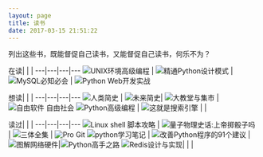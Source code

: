 ```yaml
---
layout: page
title: 读书 
date: 2017-03-15 21:51:22
---
```

<style>
table td {
    width: 25%;
    padding: 5px;
}
tbody img {
    height: 200px;
}
td span {
    display: inline-block;
    width: 100%;
    text-align: center;
    font-size: small;
}
</style>




列出这些书，既能督促自己读书，又能督促自己读书，何乐不为？

在读|  |  |
---|---|---|---
![UNIX环境高级编程][unix_programing] | ![精通Python设计模式][python_design_patterns] | ![MySQL必知必会][mysql_crash_course] | ![Python Web开发实战][python_web_develop]

想读|  |  |
---|---|---|---
![人类简史][human_history] | ![未来简史][tomorrow_history]| ![大教堂与集市][cathedral_bazaar] | ![自由软件 自由社会][free_software_free_society]
![Python高级编程][expert_python_programing] |  ![这就是搜索引擎][this_is_search_engine] | |

读过|  |  |
---|---|---|---
![Linux shell 脚本攻略][linux_shell_cookbook] | ![量子物理史话:上帝掷骰子吗][does_god_play_dice] | ![三体全集][three_body] | ![Pro Git][pro_git]
![python学习笔记][python_notes] | ![改善Python程序的91个建议][91_suggestion]  | ![图解网络硬件][graphic_analysis_net_device]|![Python高手之路][hacker_guide_to_python]
![Redis设计与实现][redis_design_and_implementation]| | |

[does_god_play_dice]: reading/index/does_god_play_dice.png
[three_body]: reading/index/three_body.png
[linux_shell_cookbook]: reading/index/linux_shell_cookbook.png
[mysql_crash_course]: reading/index/mysql_crash_course.png
[pro_git]: reading/index/pro_git.png
[cs_foundation]: reading/index/foundation_of_computer_science.png
[python_design_patterns]: reading/index/python_design_patterns.png
[this_is_search_engine]: reading/index/this_is_search_engine.png
[unix_programing]: reading/index/unix_environment_programing.png
[cathedral_bazaar]: reading/index/cathedral_bazaar.gif
[free_software_free_society]: reading/index/free_software_free_society.png
[python_notes]: reading/index/python_notes.png
[91_suggestion]: reading/index/91_suggestion_improve_python.png
[expert_python_programing]: reading/index/expert_python_programing.png
[hacker_guide_to_python]: reading/index/hacker_guide_to_python.png
[graphic_analysis_net_device]: reading/index/graphic_analysis_net_device.png
[redis_design_and_implementation]: reading/index/redis_design_and_implementation.jpg
[from_one_to_infinite]: reading/index/from_one_to_infinite.jpg
[human_history]: reading/index/brief_history_of_humankind.jpg
[tomorrow_history]: reading/index/brief_history_of_tomorrow.jpg
[python_web_develop]: reading/index/python_web_develop.jpg
